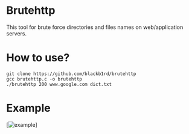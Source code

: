 Brutehttp
=========

This tool for brute force directories and files names on web/application servers.

How to use?
===========

```shell
git clone https://github.com/blackb1rd/brutehttp
gcc brutehttp.c -o brutehttp
./brutehttp 200 www.google.com dict.txt
```

Example
=======
[![example](https://raw.github.com/blackb1rd/brutehttp/master/image/example.png)]
